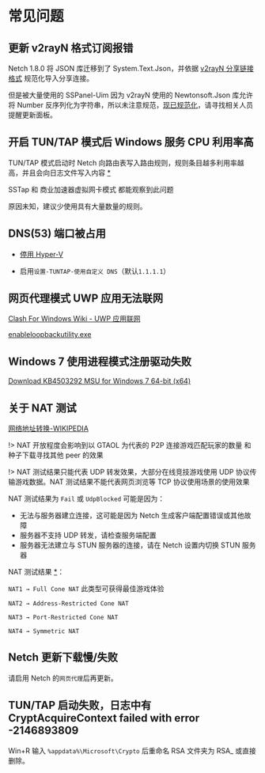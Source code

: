 # 常见问题

## 更新 v2rayN 格式订阅报错

Netch 1.8.0 将 JSON 库迁移到了 System.Text.Json，并依据 [v2rayN 分享链接格式](https://github.com/2dust/v2rayN/wiki/%E5%88%86%E4%BA%AB%E9%93%BE%E6%8E%A5%E6%A0%BC%E5%BC%8F%E8%AF%B4%E6%98%8E(ver-2)) 规范化导入分享连接。

但是被大量使用的 SSPanel-Uim 因为 v2rayN 使用的 Newtonsoft.Json 库允许将 Number 反序列化为字符串，所以未注意规范，[现已规范化](https://github.com/Anankke/SSPanel-Uim/commit/4ccec3c9132c4cba498ce588653aa44302efe55c)，请寻找相关人员提醒更新面板。

## 开启 TUN/TAP 模式后 Windows 服务 CPU 利用率高

TUN/TAP 模式启动时 Netch 向路由表写入路由规则，规则条目越多利用率越高，并且会向日志文件写入内容 [*](https://github.com/NetchX/Netch/issues/320)

SSTap 和 商业加速器虚拟网卡模式 都能观察到此问题

原因未知，建议少使用具有大量数量的规则。

## DNS(53) 端口被占用

- [停用 Hyper-V](https://developer.android.com/studio/run/emulator-acceleration#disable-hyper-v)

- 启用`设置-TUNTAP-使用自定义 DNS`（默认`1.1.1.1`）

## 网页代理模式 UWP 应用无法联网
[Clash For Windows Wiki - UWP 应用联网](https://github.com/Fndroid/clash_for_windows_pkg/wiki/UWP%E5%BA%94%E7%94%A8%E8%81%94%E7%BD%91#%E4%B8%BA%E4%BB%80%E4%B9%88cfw%E4%B8%8Buwp%E5%BA%94%E7%94%A8%E6%97%A0%E6%B3%95%E8%81%94%E7%BD%91)

[enableloopbackutility.exe](https://telerik-fiddler.s3.amazonaws.com/fiddler/addons/enableloopbackutility.exe)

## Windows 7 使用进程模式注册驱动失败

[Download KB4503292 MSU for Windows 7 64-bit (x64)](http://download.windowsupdate.com/d/msdownload/update/software/secu/2019/06/windows6.1-kb4503292-x64_a35bb4ea16d1d529fde9abfe8a0c16e9061f74cd.msu)

## 关于 NAT 测试

[网络地址转换-WIKIPEDIA](https://zh.wikipedia.org/wiki/%E7%BD%91%E7%BB%9C%E5%9C%B0%E5%9D%80%E8%BD%AC%E6%8D%A2)

!> NAT 开放程度会影响到以 GTAOL 为代表的 P2P 连接游戏匹配玩家的数量 和 种子下载寻找其他 peer 的效果

!> NAT 测试结果只能代表 UDP 转发效果，大部分在线竞技游戏使用 UDP 协议传输游戏数据。NAT 测试结果不能代表网页浏览等 TCP 协议使用场景的使用效果

NAT 测试结果为 `Fail` 或 `UdpBlocked` 可能是因为：

- 无法与服务器建立连接，这可能是因为 Netch 生成客户端配置错误或其他故障
- 服务器不支持 UDP 转发，请检查服务端配置
- 服务器无法建立与 STUN 服务器的连接，请在 Netch 设置内切换 STUN 服务器

NAT 测试结果 [*](https://github.com/NetchX/Netch/issues/504#issuecomment-766508605)：

`NAT1 → Full Cone NAT` 此类型可获得最佳游戏体验

`NAT2 → Address-Restricted Cone NAT`

`NAT3 → Port-Restricted Cone NAT`

`NAT4 → Symmetric NAT`

## Netch 更新下载慢/失败

请启用 Netch 的`网页代理`后再更新。

## TUN/TAP 启动失败，日志中有 CryptAcquireContext failed with error -2146893809

Win+R 输入 `%appdata%\Microsoft\Crypto` 后重命名 RSA 文件夹为 RSA_ 或直接删除。
